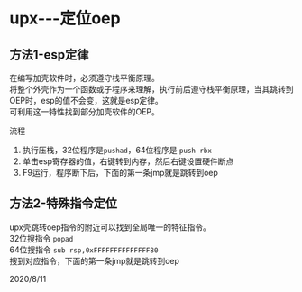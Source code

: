 # upx---定位oep

## 方法1-esp定律   
在编写加壳软件时，必须遵守栈平衡原理。  
将整个外壳作为一个函数或子程序来理解，执行前后遵守栈平衡原理，当其跳转到OEP时，esp的值不会变，这就是esp定律。  
可利用这一特性找到部分加壳软件的OEP。  

流程  
1. 执行压栈，32位程序是`pushad`，64位程序是 `push rbx`  
2. 单击esp寄存器的值，右键转到内存，然后右键设置硬件断点  
3. F9运行，程序断下后，下面的第一条jmp就是跳转到oep  


## 方法2-特殊指令定位
upx壳跳转oep指令的附近可以找到全局唯一的特征指令。  
32位搜指令 `popad`  
64位搜指令 `sub rsp,0xFFFFFFFFFFFFFF80`  
搜到对应指令，下面的第一条jmp就是跳转到oep  


2020/8/11  
